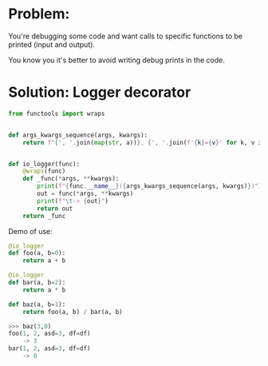 # Problem: 
You're debugging some code and want calls to specific functions to be printed (input and output).

You know you it's better to avoid writing debug prints in the code. 

# Solution: Logger decorator

```python
from functools import wraps


def args_kwargs_sequence(args, kwargs):
    return f"{', '.join(map(str, a))}, {', '.join(f'{k}={v}' for k, v in k.items())}"


def io_logger(func):
    @wraps(func)
    def _func(*args, **kwargs):
        print(f"{func.__name__}({args_kwargs_sequence(args, kwargs)})")
        out = func(*args, **kwargs)
        print(f"\t-> {out}")
        return out
    return _func
```

Demo of use:

```python
@io_logger
def foo(a, b=0):
    return a + b

@io_logger
def bar(a, b=2):
    return a * b

def baz(a, b=1):
    return foo(a, b) / bar(a, b)

```

```python
>>> baz(3,0)
foo(1, 2, asd=3, df=df)
	-> 3
bar(1, 2, asd=3, df=df)
	-> 0
```
